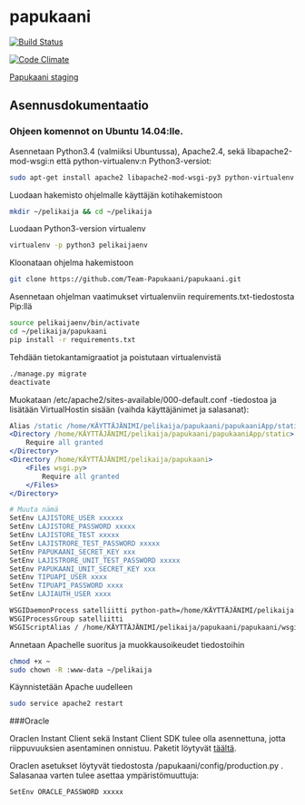 # papukaani

[![Build Status](http://fmnh-ws-test.it.helsinki.fi/jenkins/buildStatus/icon?job=Papukaanitestit)](http://fmnh-ws-test.it.helsinki.fi/jenkins/job/Papukaanitestit/)

[![Code Climate](https://codeclimate.com/github/Team-Papukaani/papukaani/badges/gpa.svg)](https://codeclimate.com/github/Team-Papukaani/papukaani)

[Papukaani staging](http://papukaani-test.luomus.fi/papukaani)

## Asennusdokumentaatio

### Ohjeen komennot on Ubuntu 14.04:lle. 

Asennetaan Python3.4 (valmiiksi Ubuntussa), Apache2.4, sekä libapache2-mod-wsgi:n että python-virtualenv:n Python3-versiot:
```sh
sudo apt-get install apache2 libapache2-mod-wsgi-py3 python-virtualenv
```

Luodaan hakemisto ohjelmalle käyttäjän kotihakemistoon
```sh
mkdir ~/pelikaija && cd ~/pelikaija
```

Luodaan Python3-version virtualenv
```sh
virtualenv -p python3 pelikaijaenv
```

Kloonataan ohjelma hakemistoon
```sh
git clone https://github.com/Team-Papukaani/papukaani.git
```

Asennetaan ohjelman vaatimukset virtualenviin requirements.txt-tiedostosta Pip:llä
```sh
source pelikaijaenv/bin/activate
cd ~/pelikaija/papukaani
pip install -r requirements.txt
```

<!---
Säädä static kansio pelikaija/papukaani/papukaani/config/common.py ???
-->

Tehdään tietokantamigraatiot ja poistutaan virtualenvistä
```sh
./manage.py migrate
deactivate
```

Muokataan /etc/apache2/sites-available/000-default.conf -tiedostoa ja lisätään VirtualHostin sisään (vaihda käyttäjänimet ja salasanat):
```apache
Alias /static /home/KÄYTTÄJÄNIMI/pelikaija/papukaani/papukaaniApp/static
<Directory /home/KÄYTTÄJÄNIMI/pelikaija/papukaani/papukaaniApp/static>
	Require all granted
</Directory>
<Directory /home/KÄYTTÄJÄNIMI/pelikaija/papukaani>
	<Files wsgi.py>
		Require all granted
	</Files>
</Directory>

# Muuta nämä
SetEnv LAJISTORE_USER xxxxxx
SetEnv LAJISTORE_PASSWORD xxxxx
SetEnv LAJISTORE_TEST xxxxx
SetEnv LAJISTRORE_TEST_PASSWORD xxxxx
SetEnv PAPUKAANI_SECRET_KEY xxx
SetEnv LAJISTRORE_UNIT_TEST_PASSWORD xxxxx
SetEnv PAPUKAANI_UNIT_SECRET_KEY xxx
SetEnv TIPUAPI_USER xxxx
SetEnv TIPUAPI_PASSWORD xxxx
SetEnv LAJIAUTH_USER xxxx

WSGIDaemonProcess satelliitti python-path=/home/KÄYTTÄJÄNIMI/pelikaija:/home/KÄYTTÄJÄNIMI/pelikaija/pelikaijaenv/lib/python3.4/site-packages
WSGIProcessGroup satelliitti
WSGIScriptAlias / /home/KÄYTTÄJÄNIMI/pelikaija/papukaani/papukaani/wsgi.py
```
<!---
Salli apachen päästä tietokantatiedostoon???
	chmod 664 ~/pelikaija/papukaani/db.sqlite3
	sudo chown :www-data ~/pelikaija/papukaani/db.sqlite3
-->

Annetaan Apachelle suoritus ja muokkausoikeudet tiedostoihin
```sh
chmod +x ~
sudo chown -R :www-data ~/pelikaija
```

Käynnistetään Apache uudelleen
```sh
sudo service apache2 restart
```

###Oracle

Oraclen Instant Client sekä Instant Client SDK tulee olla asennettuna, jotta riippuvuuksien asentaminen onnistuu. Paketit löytyvät [täältä](http://www.oracle.com/technetwork/topics/linuxx86-64soft-092277.html).

Oraclen asetukset löytyvät tiedostosta /papukaani/config/production.py . Salasanaa varten tulee asettaa ympäristömuuttuja:

```
SetEnv ORACLE_PASSWORD xxxxx
```

